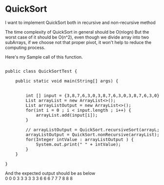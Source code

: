 # QuickSort
I want to implement QuickSort both in recursive and non-recursive method

The time complexity of QuickSort in general should be O(nlogn)
But the worst case of it should be O(n^2), even though we divide array into two subArrays, if we choose not that proper pivot, it won't help to reduce the computing process.

Here's my Sample call of this function.

<pre>

public class QuickSortTest {

	public static void main(String[] args) {
		
		
		int [] input = {3,8,7,6,3,0,3,8,7,6,3,0,3,8,7,6,3,0};
		List<Integer> arrayList = new ArrayList<>();
		List<Integer> arrayListOutput = new ArrayList<>();
		for(int i = 0 ; i < input.length ; i++) {
			arrayList.add(input[i]);
		}
		
		// arrayListOutput = QuickSort.recursiveSort(arrayL;ist)
		arrayListOutput = QuickSort.nonRecursive(arrayList);
		for(Integer intValue : arrayListOutput ) {
			System.out.print(" " + intValue);
		}
	}

}
</pre>

And the expected output should be as below <br/>
0 0 0 3 3 3 3 3 3 6 6 6 7 7 7 8 8 8
